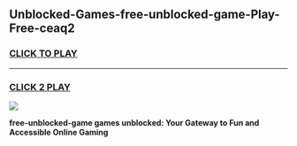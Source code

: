
## Unblocked-Games-free-unblocked-game-Play-Free-ceaq2
<h3>
<a href="https://premium76.site?title=free-unblocked-game&ref=09A">CLICK TO PLAY</a></h3>
<hr>

<h3>
<a href="https://premium76.site?title=free-unblocked-game&ref=09A">CLICK 2 PLAY</a>
  
</h3>

<a href="https://premium76.site?title=free-unblocked-game&ref=09A"><img src="https://clearcache.store/games.png"></a>


**free-unblocked-game games unblocked: Your Gateway to Fun and Accessible Online Gaming**
